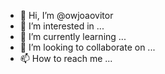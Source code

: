 - 👋 Hi, I’m @owjoaovitor
- 👀 I’m interested in ...
- 🌱 I’m currently learning ...
- 💞️ I’m looking to collaborate on ...
- 📫 How to reach me ...

<!---
owjoaovitor/owjoaovitor is a ✨ special ✨ repository because its `README.md` (this file) appears on your GitHub profile.
You can click the Preview link to take a look at your changes.
--->
